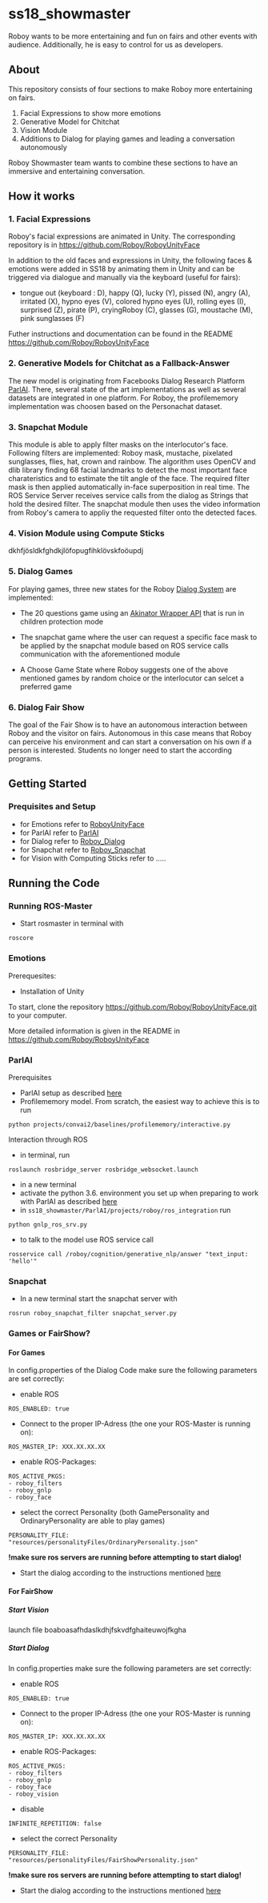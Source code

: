 # ss18_showmaster
Roboy wants to be more entertaining and fun on fairs and other events with audience. Additionally, he is easy to control for us as developers.


## About
This repository consists of four sections to make Roboy more entertaining on fairs.
1. Facial Expressions to show more emotions
2. Generative Model for Chitchat
3. Vision Module
4. Additions to Dialog for playing games and leading a conversation autonomously

Roboy Showmaster team wants to combine these sections to have an immersive and entertaining conversation.


## How it works
### 1. Facial Expressions
Roboy's facial expressions are animated in Unity. The corresponding repository is in https://github.com/Roboy/RoboyUnityFace  

In addition to the old faces and expressions in Unity, the following faces & emotions were added in SS18 by animating them in Unity and can be triggered via dialogue and manually via the keyboard (useful for fairs):
 - tongue out (keyboard : D), happy (Q), lucky (Y), pissed (N), angry (A), irritated (X), hypno eyes (V), colored hypno eyes (U), rolling  eyes (I), surprised (Z), pirate (P), cryingRoboy (C), glasses (G), moustache (M), pink sunglasses (F)
 
Futher instructions and documentation can be found in the README https://github.com/Roboy/RoboyUnityFace

### 2. Generative Models for Chitchat as a Fallback-Answer
The new model is originating from Facebooks Dialog Research Platform [ParlAI](https://github.com/Roboy/ParlAI/). There, several state of the art implementations as well as several datasets are integrated in one platform. For Roboy, the profilememory implementation was choosen based on the Personachat dataset. 

### 3. Snapchat Module
This module is able to apply filter masks on the interlocutor's face. Following filters are implemented: Roboy mask, mustache, pixelated sunglasses, flies, hat, crown and rainbow. The algorithm uses OpenCV and dlib library finding 68 facial landmarks to detect the most important face charateristics and to estimate the tilt angle of the face. The required filter mask is then applied automatically in-face superposition in real time.
The ROS Service Server receives service calls from the dialog as Strings that hold the desired filter. The snapchat module then uses the video information from Roboy's camera to appliy the requested filter onto the detected faces.

### 4. Vision Module using Compute Sticks
dkhfjösldkfghdkjlöfopugfihklövskfoöupdj

### 5. Dialog Games
For playing games, three new states for the Roboy [Dialog System](https://github.com/Roboy/roboy_dialog) are implemented: 

- The 20 questions game using an [Akinator Wrapper API](https://github.com/markozajc/Akiwrapper) that is run in children protection mode

- The snapchat game where the user can request a specific face mask to be applied by the snapchat module based on ROS service calls communication with the aforementioned module

- A Choose Game State where Roboy suggests one of the above mentioned games by random choice or the interlocutor can selcet a preferred game

### 6. Dialog Fair Show
The goal of the Fair Show is to have an autonomous interaction between Roboy and the visitor on fairs. Autonomous in this case means that Roboy can perceive his environment and can start a conversation on his own if a person is interested. Students no longer need to start the according programs.


## Getting Started
### Prequisites and Setup
- for Emotions refer to [RoboyUnityFace](https://github.com/Roboy/RoboyUnityFace)  
- for ParlAI refer to [ParlAI](https://github.com/Roboy/ParlAI/tree/master/projects/roboy)
- for Dialog refer to [Roboy_Dialog](https://github.com/Roboy/roboy_dialog)
- for Snapchat refer to [Roboy_Snapchat](https://github.com/Roboy/roboy_snapchat)
- for Vision with Computing Sticks refer to .....

## Running the Code
### Running ROS-Master
- Start rosmaster in terminal with 
```
roscore
```

### Emotions
Prerequesites: 
- Installation of Unity

To start, clone the repository https://github.com/Roboy/RoboyUnityFace.git to your computer. 

More detailed information is given in the README in https://github.com/Roboy/RoboyUnityFace

### ParlAI
Prerequisites
- ParlAI setup as described [here](https://github.com/Roboy/ParlAI/)
- Profilememory model. From scratch, the easiest way to achieve this is to run
```
python projects/convai2/baselines/profilememory/interactive.py 
```
Interaction through ROS
- in terminal, run 
```
roslaunch rosbridge_server rosbridge_websocket.launch
```
- in a new terminal
- activate the python 3.6. environment you set up when preparing to work with ParlAI as described [here](https://github.com/Roboy/ParlAI/)
- in `ss18_showmaster/ParlAI/projects/roboy/ros_integration` run 
```
python gnlp_ros_srv.py
```
- to talk to the model use ROS service call
```
rosservice call /roboy/cognition/generative_nlp/answer "text_input: 'hello'"
```

### Snapchat
- In a new terminal start the snapchat server with
```
rosrun roboy_snapchat_filter snapchat_server.py
```

### Games or FairShow?
#### For Games
In config.properties of the Dialog Code make sure the following parameters are set correctly:
- enable ROS
```
ROS_ENABLED: true
```
- Connect to the proper IP-Adress (the one your ROS-Master is running on):
```
ROS_MASTER_IP: XXX.XX.XX.XX
```
- enable ROS-Packages:
```
ROS_ACTIVE_PKGS:
- roboy_filters
- roboy_gnlp
- roboy_face
```
- select the correct Personality (both GamePersonality and OrdinaryPersonality are able to play games)
```
PERSONALITY_FILE: "resources/personalityFiles/OrdinaryPersonality.json"
```

**!make sure ros servers are running before attempting to start dialog!**
- Start the dialog according to the instructions mentioned [here](http://roboydialog.readthedocs.io/en/master/Usage/0_installation.html)

#### For FairShow
##### Start Vision
launch file boaboasafhdaslkdhjfskvdfghaiteuwojfkgha

##### Start Dialog
In config.properties make sure the following parameters are set correctly:
- enable ROS
```
ROS_ENABLED: true
```
- Connect to the proper IP-Adress (the one your ROS-Master is running on):
```
ROS_MASTER_IP: XXX.XX.XX.XX
```
- enable ROS-Packages:
```
ROS_ACTIVE_PKGS:
- roboy_filters
- roboy_gnlp
- roboy_face
- roboy_vision
```
- disable
```
INFINITE_REPETITION: false
```
- select the correct Personality
```
PERSONALITY_FILE: "resources/personalityFiles/FairShowPersonality.json"
```

**!make sure ros servers are running before attempting to start dialog!**
- Start the dialog according to the instructions mentioned [here](http://roboydialog.readthedocs.io/en/master/Usage/0_installation.html)
